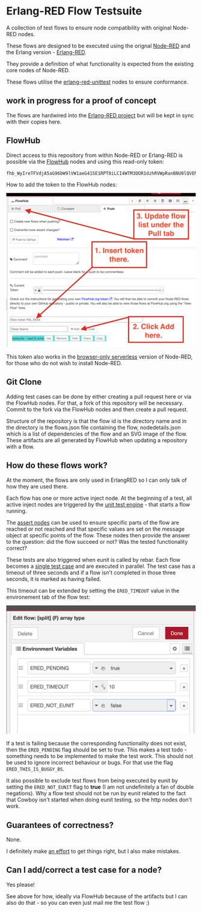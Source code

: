 # Erlang-RED Flow Testsuite

A collection of test flows to ensure node compatibility with original Node-RED nodes.

These flows are designed to be executed using the orignal [Node-RED](https://nodered.org) and the Erlang version - [Erlang-RED](https://github.com/gorenje/erlang-red).

They provide a definition of what functionality is expected from the existing core nodes of Node-RED.

These flows utilise the [erlang-red-unittest](https://github.com/gorenje/erlang-red-unittesting-nodes) nodes to ensure conformance.

## work in progress for a proof of concept

The flows are hardwired into the [Erlang-RED project](https://github.com/gorenje/erlang-red/tree/main/priv/testflows) but will be kept in sync with their copies here.

## FlowHub

Direct access to this repository from within Node-RED or Erlang-RED is possible via the [FlowHub](https://flows.nodered.org/node/@gregoriusrippenstein/node-red-contrib-flowhub) nodes and using this read-only token:

```
fhb_WyIreTFVdjA5aG96bW9lVW1aeG41SE1RPT0iLCI4WTM3ODR1dzhRVWpRanBNU0lQVEM2OG5PRVZwRFZpQm84M0dTT3VRTVdEcmh6N0VyUTk2a1JXVUZpdWZkUnZLS0pTb0NBWmRnT25oa3g3VHlRcUd3ZUM2SmU0RTNZOUJwbjN2alRqc2dMNi9tekswUkRPYzlaNjBEZ0RoUzBtbnZMeFFUSWZIV3oxczZMYTRYTXA4UVFldmsxM0hGWlcwS2RrVEEzaVB4ZjBSTW4xdTF0UXZjYjIyRDI2ZEpTQUI0Q3dDdzd1NXdzZlB3dWd0N1VKT3RmUGkzakNDRzcwaVd6dzdFdkZrNGlyTFl2S2Z6cThMIl0
```

How to add the token to the FlowHub nodes:

![img](.images/flowhub-token-tab.png)

This token also works in the [browser-only serverless](https://deadred.flowhub.org) version of Node-RED, for those who do not wish to install Node-RED.

## Git Clone

Adding test cases can be done by either creating a pull request here or via the FlowHub nodes. For that, a fork of this repository will be necessary. Commit to the fork via the FlowHub nodes and then create a pull request.

Structure of the repository is that the flow id is the directory name and in the directory is the flows.json file containing the flow, nodedetails.json which is a list of dependencies of the flow and an SVG image of the flow. These artifacts are all generated by FlowHub when updating a repository with a flow.

## How do these flows work?

At the moment, the flows are only used in ErlangRED so I can only talk of how they are used there.

Each flow has one or more active inject node. At the beginning of a test, all active inject nodes are triggered by the [unit test engine](https://github.com/gorenje/erlang-red/blob/c0cdebe6e0af83747fe406771bd50cf6ad59a528/src/servers/ered_unittest_engine.erl#L193-L200) - that starts a flow running.

The [assert nodes](https://flows.nodered.org/node/@gregoriusrippenstein/erlang-red-unittest) can be used to ensure specific parts of the flow are reached or not reached and that specific values are set on the message object at specific points of the flow. These nodes then provide the answer to the question: did the flow succeed or not? Was the tested functionality correct?

These tests are also triggered when eunit is called by rebar. Each flow becomes a [single test case](https://github.com/gorenje/erlang-red/blob/c0cdebe6e0af83747fe406771bd50cf6ad59a528/test/flow_file_test.erl#L199-L217) and are executed in parallel. The test case has a timeout of three seconds and if a flow isn't completed in those three seconds, it is marked as having failed.

This timeout can be extended by setting the `ERED_TIMEOUT` value in the environement tab of the flow test:

![img](.images/flow-test-settings.png)

If a test is failing because the corresponding functionality does not exist, then the `ERED_PENDING` flag should be set to true. This makes a test todo - something needs to be implemented to make the test work. This should not be used to ignore incorrect behaviour or bugs. For that use the flag `ERED_THIS_IS_BUGGY_BS`.

It also possible to exclude test flows from being executed by eunit by setting the `ERED_NOT_EUNIT` flag to **true** (I am not undefinitely a fan of double negations). Why a flow test should not be run by eunit related to the fact that Cowboy isn't started when doing eunit testing, so the http nodes don't work.

## Guarantees of correctness?

None.

I definitely make [an effort](https://discourse.nodered.org/t/switch-node-check-all-mode-and-otherwise-why-does-otherwise-not-match/96794) to get things right, but I also make mistakes.

## Can I add/correct a test case for a node?

Yes please!

See above for how, ideally via FlowHub because of the artifacts but I can also do that - so you can even just mail me the test flow :)
